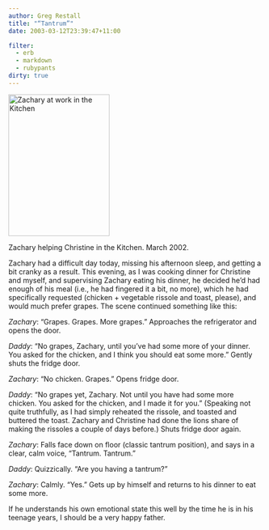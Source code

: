 ```yaml
---
author: Greg Restall
title: "“Tantrum”"
date: 2003-03-12T23:39:47+11:00

filter:
  - erb
  - markdown
  - rubypants
dirty: true
---
```


<img src="https://consequently.org/images/zacharyhelping.jpg" width="200" height="280" alt="Zachary at work in the Kitchen" /><p>Zachary helping Christine in the Kitchen.  March 2002.</p>
<p>Zachary had a difficult day today, missing his afternoon sleep, and getting a bit cranky as a result.  This evening, as I was cooking dinner for Christine and myself, and supervising Zachary eating his dinner, he decided he&rsquo;d had enough of his meal (i.e., he had fingered it a bit, no more), which he had specifically requested (chicken + vegetable rissole and toast, please), and would much prefer grapes.  The scene continued something like this:</p>
<p><em>Zachary</em>: &ldquo;Grapes.  Grapes.  More grapes.&rdquo;  Approaches the refrigerator and opens the door.</p>
<p><em>Daddy</em>: &ldquo;No grapes, Zachary, until you&rsquo;ve had some more of your dinner.  You asked for the chicken, and I think you should eat some more.&rdquo;  Gently shuts the fridge door.</p>
<p><em>Zachary</em>: &ldquo;No chicken.  Grapes.&rdquo;  Opens fridge door.</p>
<p><em>Daddy</em>: &ldquo;No grapes yet, Zachary.  Not until you have had some more chicken.  You asked for the chicken, and I made it for you.&rdquo; (Speaking not quite truthfully, as I had simply reheated the rissole, and toasted and buttered the toast.  Zachary and Christine had done the lions share of making the rissoles a couple of days before.)  Shuts fridge door again.</p>
<p><em>Zachary</em>: Falls face down on floor (classic tantrum position), and says in a clear, calm voice, &ldquo;Tantrum.  Tantrum.&rdquo;</p>
<p><em>Daddy</em>: Quizzically. &ldquo;Are you having a tantrum?&rdquo;</p>
<p><em>Zachary</em>: Calmly.  &ldquo;Yes.&rdquo;  Gets up by himself and returns to his dinner to eat some more.</p>
<p>If he understands his own emotional state this well by the time he is in his teenage years, I should be a very happy father.</p>

